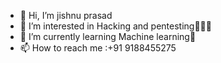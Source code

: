 - 👋 Hi, I’m jishnu prasad
- 👀 I’m interested in Hacking and pentesting👨🏻‍💻
- 🌱 I’m currently learning Machine learning🤖
- 📫 How to reach me :+91 9188455275

<!---
Whiteshadow808/Whiteshadow808 is a ✨ special ✨ repository because its `README.md` (this file) appears on your GitHub profile.
You can click the Preview link to take a look at your changes.
--->
